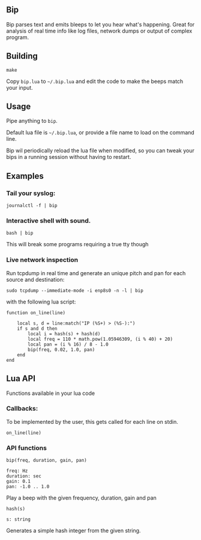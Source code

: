 
## Bip

Bip parses text and emits bleeps to let you hear what's happening. Great for analysis of
real time info like log files, network dumps or output of complex program.


## Building

```
make
```

Copy `bip.lua` to `~/.bip.lua` and edit the code to make the beeps match your input.


## Usage

Pipe anything to `bip`.

Default lua file is `~/.bip.lua`, or provide a file name to load on the command line.

Bip wil periodically reload the lua file when modified, so you can tweak your bips in
a running session without having to restart.


## Examples

### Tail your syslog:

```
journalctl -f | bip
```

### Interactive shell with sound. 

```
bash | bip
```

This will break some programs requiring a true tty though


### Live network inspection

Run tcpdump in real time and generate an unique pitch and pan for each source
and destination:

```
sudo tcpdump --immediate-mode -i enp8s0 -n -l | bip
```

with the following lua script:

```
function on_line(line)

	local s, d = line:match("IP (%S+) > (%S-):")
	if s and d then
		local i = hash(s) + hash(d)
		local freq = 110 * math.pow(1.05946309, (i % 40) + 20)
		local pan = (i % 16) / 8 - 1.0
		bip(freq, 0.02, 1.0, pan)
	end
end
```

## Lua API

Functions available in your lua code

### Callbacks:

To be implemented by the user, this gets called for each line on stdin.

```on_line(line)```


### API functions


```
bip(freq, duration, gain, pan)

freq: Hz
duration: sec
gain: 0.1
pan: -1.0 .. 1.0
```

Play a beep with the given frequency, duration, gain and pan


```
hash(s)

s: string
```

Generates a simple hash integer from the given string.

